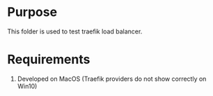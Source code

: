 # Purpose
This folder is used to test traefik load balancer.

# Requirements
1. Developed on MacOS (Traefik providers do not show correctly on Win10)
